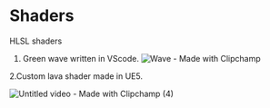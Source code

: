 # Shaders
 HLSL shaders
1. Green wave written in VScode.
![Wave - Made with Clipchamp](https://user-images.githubusercontent.com/54118211/232930263-2e021a2a-45f0-4f73-98b7-2d06d2d8adb8.gif)

   
2.Custom lava shader made in UE5.


![Untitled video - Made with Clipchamp (4)](https://github.com/Datonlinegamer/Shaders/assets/54118211/7ee26aac-0018-4322-829a-c965e99fc6af)




